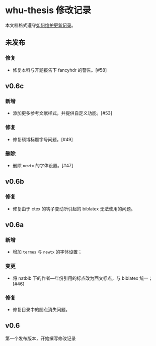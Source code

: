# whu-thesis 修改记录

本文档格式遵守[如何维护更新记录](https://keepachangelog.com/zh-CN/1.0.0/)。

## 未发布

### 修复

* 修复本科与开题报告下 fancyhdr 的警告。[#58]

## v0.6c

### 新增

* 添加更多参考文献样式，并提供自定义功能。[#53]

### 修复

* 修复硕博标题字号问题。[#49]

### 删除

* 删除 `newtx` 的字体设置。[#47]

## v0.6b

### 修复

* 修复由于 ctex 的钩子变动所引起的 biblatex 无法使用的问题。

## v0.6a

### 新增

* 增加 `termes` 与 `newtx` 的字体设置；

### 变更

* 将 natbib 下的作者—年份引用的标点改为西文标点，与 biblatex 统一；[#46]

### 修复

* 修复目录中的圆点消失问题。

## v0.6

第一个发布版本，开始撰写修改记录
